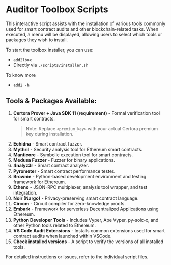 # Auditor Toolbox Scripts

This interactive script assists with the installation of various tools commonly used for smart contract audits and other blockchain-related tasks. When executed, a menu will be displayed, allowing users to select which tools or packages they wish to install.

To start the toolbox installer, you can use:
- `add2lbox`
- Directly via `./scripts/installer.sh`

To know more
- `add2 -h`

## Tools & Packages Available:

1. **Certora Prover + Java SDK 11 (requirement)** - Formal verification tool for smart contracts.
    > Note: Replace `<premium_key>` with your actual Certora premium key during installation.
2. **Echidna** - Smart contract fuzzer.
3. **Mythril** - Security analysis tool for Ethereum smart contracts.
4. **Manticore** - Symbolic execution tool for smart contracts.
5. **Medusa Fuzzer** - Fuzzer for binary applications.
6. **4nalyz3r** - Smart contract analyzer.
7. **Pyrometer** - Smart contract performance tester.
8. **Brownie** - Python-based development environment and testing framework for Ethereum.
9. **Etheno** - JSON-RPC multiplexer, analysis tool wrapper, and test integration.
10. **Noir (Nargo)** - Privacy-preserving smart contract language.
11. **Circom** - Circuit compiler for zero-knowledge proofs.
12. **Embark** - Framework for serverless Decentralized Applications using Ethereum.
13. **Python Developer Tools** - Includes Vyper, Ape Vyper, py-solc-x, and other Python tools related to Ethereum.
14. **VS Code Audit Extensions** - Installs common extensions used for smart contract audits when launched within VSCode.
15. **Check installed versions** - A script to verify the versions of all installed tools.

For detailed instructions or issues, refer to the individual script files.
